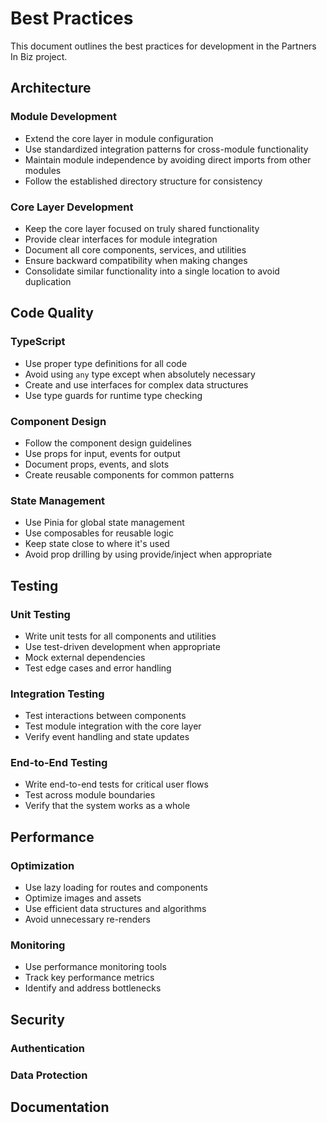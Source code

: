 # Best Practices

This document outlines the best practices for development in the Partners In Biz project.

## Architecture

### Module Development
- Extend the core layer in module configuration
- Use standardized integration patterns for cross-module functionality
- Maintain module independence by avoiding direct imports from other modules
- Follow the established directory structure for consistency

### Core Layer Development
- Keep the core layer focused on truly shared functionality
- Provide clear interfaces for module integration
- Document all core components, services, and utilities
- Ensure backward compatibility when making changes
- Consolidate similar functionality into a single location to avoid duplication

## Code Quality

### TypeScript
- Use proper type definitions for all code
- Avoid using `any` type except when absolutely necessary
- Create and use interfaces for complex data structures
- Use type guards for runtime type checking

### Component Design
- Follow the component design guidelines
- Use props for input, events for output
- Document props, events, and slots
- Create reusable components for common patterns

### State Management
- Use Pinia for global state management
- Use composables for reusable logic
- Keep state close to where it's used
- Avoid prop drilling by using provide/inject when appropriate

## Testing

### Unit Testing
- Write unit tests for all components and utilities
- Use test-driven development when appropriate
- Mock external dependencies
- Test edge cases and error handling

### Integration Testing
- Test interactions between components
- Test module integration with the core layer
- Verify event handling and state updates

### End-to-End Testing
- Write end-to-end tests for critical user flows
- Test across module boundaries
- Verify that the system works as a whole

## Performance

### Optimization
- Use lazy loading for routes and components
- Optimize images and assets
- Use efficient data structures and algorithms
- Avoid unnecessary re-renders

### Monitoring
- Use performance monitoring tools
- Track key performance metrics
- Identify and address bottlenecks

## Security

### Authentication


### Data Protection


## Documentation

